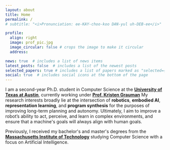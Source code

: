 ```yaml
---
layout: about
title: Home
permalink: /
# subtitle: "<i>Pronunciation: ee-KAY-choo-koo DAN-yul uh-DEB-ee</i>"

profile:
  align: right
  image: prof_pic.jpg
  image_circular: false # crops the image to make it circular
  address: 

news: true  # includes a list of news items
latest_posts: false  # includes a list of the newest posts
selected_papers: true # includes a list of papers marked as "selected={true}"
social: true  # includes social icons at the bottom of the page
---
```

I am a second-year Ph.D. student in Computer Science at the <b>[University of Texas at Austin](https://www.cs.utexas.edu/)</b>, currently working under <b>[Prof. Kristen Grauman](https://www.cs.utexas.edu/~grauman/)</b> My research interests broadly lie at the intersection of <b>robotics</b>, <b>embodied AI</b>, <b>representation learning</b>, and <b>program synthesis</b> for the purposes of improving long-term planning and autonomy. Ultimately, I aim to improve a robot’s ability to act, perceive, and learn in complex environments, and ensure that a machine's goals will always align with human goals.

Previously, I received my bachelor's and master's degrees from the <b>[Massachusetts Institute of Technology](https://web.mit.edu/)</b> studying Computer Science with a focus on Artificial Intelligence.
